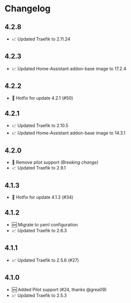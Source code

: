 # Changelog
## 4.2.8
* 📈 Updated Traefik to 2.11.24

## 4.2.3
* 📈 Updated Home-Assistant addon-base image to 17.2.4

## 4.2.2
* 🐞 Hotfix for update 4.2.1 (#50)

## 4.2.1
* 📈 Updated Traefik to 2.10.5
* 📈 Updated Home-Assistant addon-base image to 14.3.1

## 4.2.0

* 🐞 Remove pilot support _(Breaking change)_
* 📈 Updated Traefik to 2.9.1

## 4.1.3

* 🐞 Hotfix for update 4.1.2 (#34)

## 4.1.2

* 🆕 Migrate to yaml configuration
* 📈 Updated Traefik to 2.6.3

## 4.1.1

* 📈 Updated Traefik to 2.5.6 (#27)

## 4.1.0

* 🆕 Added Pilot support (#24, thanks @grea09)
* 📈 Updated Traefik to 2.5.3

